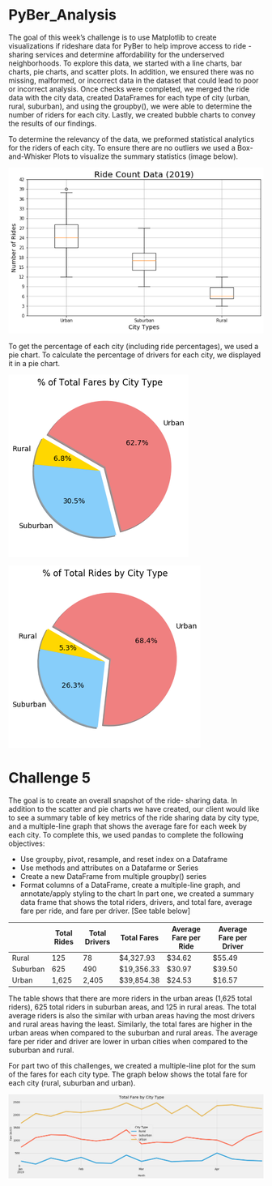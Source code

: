 # PyBer_Analysis

The goal of this week’s challenge is to use Matplotlib to create visualizations if rideshare data for PyBer to help improve access to ride -sharing services and determine affordability for the underserved neighborhoods. To explore this data, we started with a line charts, bar charts, pie charts, and scatter plots. In addition, we ensured there was no missing, malformed, or incorrect data in the dataset that could lead to poor or incorrect analysis. Once checks were completed, we merged the ride data with the city data, created DataFrames for each type of city (urban, rural, suburban), and using the groupby(), we were able to determine the number of riders for each city. Lastly, we created bubble charts to convey the results of our findings. 

To determine the relevancy of the data, we preformed statistical analytics for the riders of each city. To ensure there are no outliers we used a Box-and-Whisker Plots to visualize the summary statistics (image below).



![](analysis/Fig2.png)



To get the percentage of each city (including ride percentages), we used a pie chart. To calculate the percentage of drivers for each city, we displayed it in a pie chart.


![](analysis/Fig5.png)

![](analysis/Fig6.png)

# Challenge 5
The goal is to create an overall snapshot of the ride- sharing data. In addition to the scatter and pie charts we have created, our client would like to see a summary table of key metrics of the ride sharing data by city type, and a multiple-line graph that shows the average fare for each week by each city. To complete this, we used pandas to complete the following objectives:
-	Use groupby, pivot, resample, and reset index on a Dataframe
-	Use methods and attributes on a Datafarme or Series 
-	Create a new DataFrame from multiple groupby() series 
-	Format columns of a DataFrame, create a multiple-line graph, and annotate/apply styling to the chart 
In part one, we created a summary data frame that shows the total riders, drivers, and total fare, average fare per ride, and fare per driver. [See table below]

|          | Total Rides | Total Drivers | Total Fares | Average Fare per Ride | Average Fare per Driver |   |
|----------|-------------|---------------|-------------|-----------------------|-------------------------|---|
| Rural    | 125         | 78            | $4,327.93   | $34.62                | $55.49                  |   |
| Suburban | 625         | 490           | $19,356.33  | $30.97                | $39.50                  |   |
| Urban    | 1,625       | 2,405         | $39,854.38  | $24.53                | $16.57                  |   |

The table shows that there are more riders in the urban areas (1,625 total riders), 625 total riders in suburban areas, and 125 in rural areas. The total average riders is also the similar with urban areas having the most drivers and rural areas having the least. Similarly, the total fares are higher in the urban areas when compared to the suburban and rural areas. The average fare per rider and driver are lower in urban cities when compared  to the suburban and rural.  


For part two of this challenges, we created a multiple-line plot for the sum of the fares for each city type. The graph below shows the total fare for each city (rural, suburban and urban).

![](analysis/part2.png)
